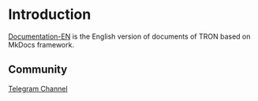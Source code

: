 # Introduction
[Documentation-EN](https://tronprotocol.github.io/documentation-en) is the English version of documents of TRON based on MkDocs framework.

## Community
[Telegram Channel](https://t.me/troncoredevscommunity)     
